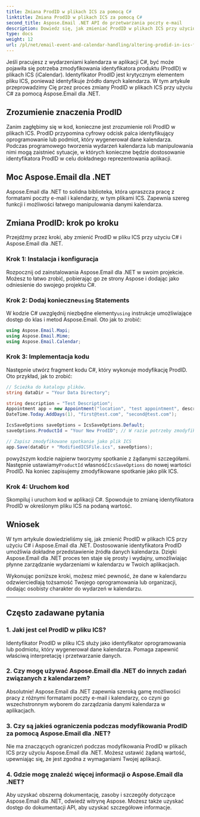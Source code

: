```yaml
---
title: Zmiana ProdID w plikach ICS za pomocą C#
linktitle: Zmiana ProdID w plikach ICS za pomocą C#
second_title: Aspose.Email .NET API do przetwarzania poczty e-mail
description: Dowiedz się, jak zmieniać ProdID w plikach ICS przy użyciu C# i Aspose.Email dla .NET. Przewodnik krok po kroku i kod. Zapewnij integralność i kompatybilność danych.
type: docs
weight: 12
url: /pl/net/email-event-and-calendar-handling/altering-prodid-in-ics-files-with-csharp/
---
```


Jeśli pracujesz z wydarzeniami kalendarza w aplikacji C#, być może pojawiła się potrzeba zmodyfikowania identyfikatora produktu (ProdID) w plikach ICS (iCalendar). Identyfikator ProdID jest krytycznym elementem pliku ICS, ponieważ identyfikuje źródło danych kalendarza. W tym artykule przeprowadzimy Cię przez proces zmiany ProdID w plikach ICS przy użyciu C# za pomocą Aspose.Email dla .NET.

## Zrozumienie znaczenia ProdID

Zanim zagłębimy się w kod, konieczne jest zrozumienie roli ProdID w plikach ICS. ProdID przypomina cyfrowy odcisk palca identyfikujący oprogramowanie lub podmiot, który wygenerował dane kalendarza. Podczas programowego tworzenia wydarzeń kalendarza lub manipulowania nimi mogą zaistnieć sytuacje, w których konieczne będzie dostosowanie identyfikatora ProdID w celu dokładnego reprezentowania aplikacji.

## Moc Aspose.Email dla .NET

Aspose.Email dla .NET to solidna biblioteka, która upraszcza pracę z formatami poczty e-mail i kalendarzy, w tym plikami ICS. Zapewnia szereg funkcji i możliwości łatwego manipulowania danymi kalendarza.

## Zmiana ProdID: krok po kroku

Przejdźmy przez kroki, aby zmienić ProdID w pliku ICS przy użyciu C# i Aspose.Email dla .NET.

### Krok 1: Instalacja i konfiguracja

Rozpocznij od zainstalowania Aspose.Email dla .NET w swoim projekcie. Możesz to łatwo zrobić, pobierając go ze strony Aspose i dodając jako odniesienie do swojego projektu C#.

###  Krok 2: Dodaj konieczne`using` Statements

 W kodzie C# uwzględnij niezbędne elementy`using` instrukcje umożliwiające dostęp do klas i metod Aspose.Email. Oto jak to zrobić:

```csharp
using Aspose.Email.Mapi;
using Aspose.Email.Mime;
using Aspose.Email.Calendar;
```

### Krok 3: Implementacja kodu

Następnie utwórz fragment kodu C#, który wykonuje modyfikację ProdID. Oto przykład, jak to zrobić:

```csharp
// Ścieżka do katalogu plików.
string dataDir = "Your Data Directory";

string description = "Test Description";
Appointment app = new Appointment("location", "test appointment", description, DateTime.Today,
DateTime.Today.AddDays(1), "first@test.com", "second@test.com");

IcsSaveOptions saveOptions = IcsSaveOptions.Default;
saveOptions.ProductId = "Your New ProdID"; // W razie potrzeby zmodyfikuj identyfikator ProdID

// Zapisz zmodyfikowane spotkanie jako plik ICS
app.Save(dataDir + "ModifiedICSFile.ics", saveOptions);
```

 powyższym kodzie najpierw tworzymy spotkanie z żądanymi szczegółami. Następnie ustawiamy`ProductId` własność`IcsSaveOptions` do nowej wartości ProdID. Na koniec zapisujemy zmodyfikowane spotkanie jako plik ICS.

### Krok 4: Uruchom kod

Skompiluj i uruchom kod w aplikacji C#. Spowoduje to zmianę identyfikatora ProdID w określonym pliku ICS na podaną wartość.

## Wniosek

W tym artykule dowiedzieliśmy się, jak zmienić ProdID w plikach ICS przy użyciu C# i Aspose.Email dla .NET. Dostosowanie identyfikatora ProdID umożliwia dokładne przedstawienie źródła danych kalendarza. Dzięki Aspose.Email dla .NET proces ten staje się prosty i wydajny, umożliwiając płynne zarządzanie wydarzeniami w kalendarzu w Twoich aplikacjach.

Wykonując poniższe kroki, możesz mieć pewność, że dane w kalendarzu odzwierciedlają tożsamość Twojego oprogramowania lub organizacji, dodając osobisty charakter do wydarzeń w kalendarzu.

---

## Często zadawane pytania

### 1. Jaki jest cel ProdID w pliku ICS?

Identyfikator ProdID w pliku ICS służy jako identyfikator oprogramowania lub podmiotu, który wygenerował dane kalendarza. Pomaga zapewnić właściwą interpretację i przetwarzanie danych.

### 2. Czy mogę używać Aspose.Email dla .NET do innych zadań związanych z kalendarzem?

Absolutnie! Aspose.Email dla .NET zapewnia szeroką gamę możliwości pracy z różnymi formatami poczty e-mail i kalendarzy, co czyni go wszechstronnym wyborem do zarządzania danymi kalendarza w aplikacjach.

### 3. Czy są jakieś ograniczenia podczas modyfikowania ProdID za pomocą Aspose.Email dla .NET?

Nie ma znaczących ograniczeń podczas modyfikowania ProdID w plikach ICS przy użyciu Aspose.Email dla .NET. Możesz ustawić żądaną wartość, upewniając się, że jest zgodna z wymaganiami Twojej aplikacji.

### 4. Gdzie mogę znaleźć więcej informacji o Aspose.Email dla .NET?

Aby uzyskać obszerną dokumentację, zasoby i szczegóły dotyczące Aspose.Email dla .NET, odwiedź witrynę Aspose. Możesz także uzyskać dostęp do dokumentacji API, aby uzyskać szczegółowe informacje.